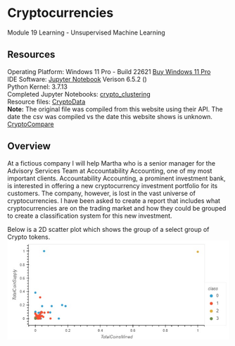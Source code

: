# Cryptocurrencies
Module 19 Learning - Unsupervised Machine Learning

## Resources
Operating Platform: Windows 11 Pro - Build 22621 [Buy Windows 11 Pro](https://www.microsoft.com/en-us/d/windows-11-pro/dg7gmgf0d8h4?rtc=1)</br>
IDE Software: [Jupyter Notebook](https://jupyter.org/) Verison 6.5.2 ()</br>
Python Kernel: 3.7.13</br>
Completed Jupyter Notebooks: [crypto_clustering](crypto_clustering.ipynb)</br>
Resource files: [CryptoData](/Resources/crypto_data.csv)</br>
<b>Note:</b> The original file was compiled from this website using their API. The date the csv was compiled vs the date this website shows is unknown. [CryptoCompare](https://min-api.cryptocompare.com/data/all/coinlist)

## Overview
At a fictious company I will help Martha who is a senior manager for the Advisory Services Team at Accountability Accounting, one of my most important clients. Accountability Accounting, a prominent investment bank, is interested in offering a new cryptocurrency investment portfolio for its customers. The company, however, is lost in the vast universe of cryptocurrencies. I have been asked to create a report that includes what cryptocurrencies are on the trading market and how they could be grouped to create a classification system for this new investment.

Below is a 2D scatter plot which shows the group of a select group of Crypto tokens. 
![CryptoCoinsByClass](/Resources/CryptoCoinsByClass.jpg)
